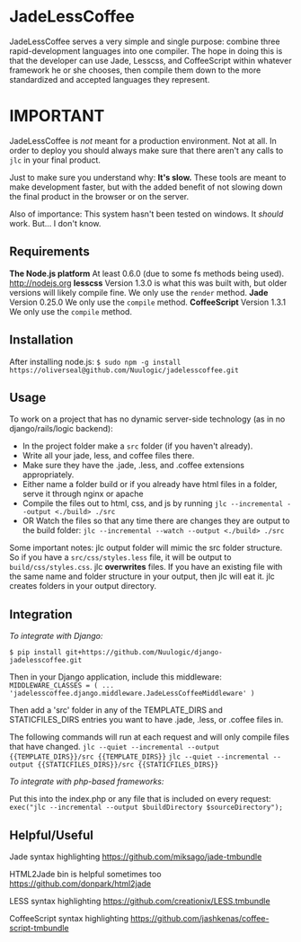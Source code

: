 JadeLessCoffee
===============

JadeLessCoffee serves a very simple and single purpose: combine three rapid-development languages into one compiler.
The hope in doing this is that the developer can use Jade, Lesscss, and CoffeeScript within whatever framework he or she chooses, 
then compile them down to the more standardized and accepted languages they represent.


IMPORTANT
=========

JadeLessCoffee is *not* meant for a production environment. Not at all. In order to deploy you should always make sure that there aren't any calls to `jlc` in your final product. 

Just to make sure you understand why: **It's slow.**
These tools are meant to make development faster, but with the added benefit of not slowing down the final product in the browser or on the server.

Also of importance: This system hasn't been tested on windows. It *should* work. But... I don't know.


Requirements
------------

**The Node.js platform** At least 0.6.0 (due to some fs methods being used). <http://nodejs.org>
**lesscss** Version 1.3.0 is what this was built with, but older versions will likely compile fine. We only use the `render` method.
**Jade** Version 0.25.0  We only use the `compile` method.
**CoffeeScript** Version 1.3.1 We only use the `compile` method.

Installation
------------

After installing node.js:
`$ sudo npm -g install https://oliverseal@github.com/Nuulogic/jadelesscoffee.git`


Usage
-----

To work on a project that has no dynamic server-side technology (as in no django/rails/logic backend):

- In the project folder make a `src` folder (if you haven't already).
- Write all your jade, less, and coffee files there.
- Make sure they have the .jade, .less, and .coffee extensions appropriately. 
- Either name a folder build or if you already have html files in a folder, serve it through nginx or apache
- Compile the files out to html, css, and js by running `jlc --incremental --output <./build> ./src`
- OR Watch the files so that any time there are changes they are output to the build folder: `jlc --incremental --watch --output <./build> ./src`

Some important notes:
jlc output folder will mimic the src folder structure. So if you have a `src/css/styles.less` file, it will be output to `build/css/styles.css`.
jlc **overwrites** files. If you have an existing file with the same name and folder structure in your output, then jlc will eat it.
jlc creates folders in your output directory. 


Integration
-----------

*To integrate with Django:*

`$ pip install git+https://github.com/Nuulogic/django-jadelesscoffee.git`

Then in your Django application, include this middleware:
`MIDDLEWARE_CLASSES = (
    ...
    'jadelesscoffee.django.middleware.JadeLessCoffeeMiddleware'
)`

Then add a 'src' folder in any of the TEMPLATE_DIRS and STATICFILES_DIRS entries you want to have .jade, .less, or .coffee files in.

The following commands will run at each request and will only compile files that have changed.
`jlc --quiet --incremental --output {{TEMPLATE_DIRS}}/src {{TEMPLATE_DIRS}}`
`jlc --quiet --incremental --output {{STATICFILES_DIRS}}/src {{STATICFILES_DIRS}}`


*To integrate with php-based frameworks:*

Put this into the index.php or any file that is included on every request: `exec("jlc --incremental --output $buildDirectory $sourceDirectory");`


Helpful/Useful
--------------

Jade syntax highlighting
<https://github.com/miksago/jade-tmbundle>

HTML2Jade bin is helpful sometimes too
<https://github.com/donpark/html2jade>


LESS syntax highlighting
<https://github.com/creationix/LESS.tmbundle>


CoffeeScript syntax highlighting
<https://github.com/jashkenas/coffee-script-tmbundle>